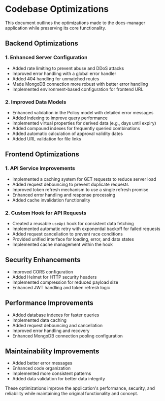 # Codebase Optimizations

This document outlines the optimizations made to the docs-manager application while preserving its core functionality.

## Backend Optimizations

### 1. Enhanced Server Configuration
- Added rate limiting to prevent abuse and DDoS attacks
- Improved error handling with a global error handler
- Added 404 handling for unmatched routes
- Made MongoDB connection more robust with better error handling
- Implemented environment-based configuration for frontend URL

### 2. Improved Data Models
- Enhanced validation in the Policy model with detailed error messages
- Added indexing to improve query performance
- Implemented virtual properties for derived data (e.g., days until expiry)
- Added compound indexes for frequently queried combinations
- Added automatic calculation of approval validity dates
- Added URL validation for file links

## Frontend Optimizations

### 1. API Service Improvements
- Implemented a caching system for GET requests to reduce server load
- Added request debouncing to prevent duplicate requests
- Improved token refresh mechanism to use a single refresh promise
- Enhanced error handling and response processing
- Added cache invalidation functionality

### 2. Custom Hook for API Requests
- Created a reusable `useApi` hook for consistent data fetching
- Implemented automatic retry with exponential backoff for failed requests
- Added request cancellation to prevent race conditions
- Provided unified interface for loading, error, and data states
- Implemented cache management within the hook

## Security Enhancements

- Improved CORS configuration
- Added Helmet for HTTP security headers
- Implemented compression for reduced payload size
- Enhanced JWT handling and token refresh logic

## Performance Improvements

- Added database indexes for faster queries
- Implemented data caching
- Added request debouncing and cancellation
- Improved error handling and recovery
- Enhanced MongoDB connection pooling configuration

## Maintainability Improvements

- Added better error messages
- Enhanced code organization
- Implemented more consistent patterns
- Added data validation for better data integrity

These optimizations improve the application's performance, security, and reliability while maintaining the original functionality and concept. 